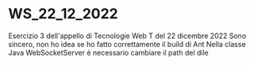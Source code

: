 # WS_22_12_2022
Esercizio 3 dell'appello di Tecnologie Web T del 22 dicembre 2022
Sono sincero, non ho idea se ho fatto correttamente il build di Ant
Nella classe Java WebSocketServer è necessario cambiare il path del dile
